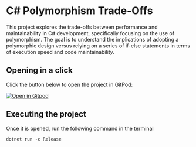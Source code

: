 # C# Polymorphism Trade-Offs

This project explores the trade-offs between performance and maintainability in C# development, specifically focusing on the use of polymorphism. The goal is to understand the implications of adopting a polymorphic design versus relying on a series of if-else statements in terms of execution speed and code maintainability.

## Opening in a click

Click the button below to open the project in GitPod:

[![Open in Gitpod](https://gitpod.io/button/open-in-gitpod.svg)](https://gitpod.io/#https://github.com/edsondiasalves/polymorphismperformance)

## Executing the project

Once it is opened, run the following command in the terminal

```
dotnet run -c Release
```